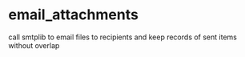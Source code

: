 # email_attachments
call smtplib to email files to recipients and keep records of sent items without overlap
